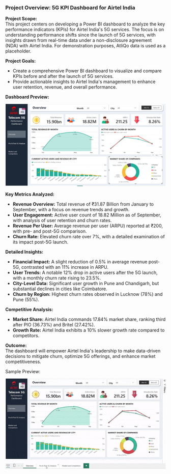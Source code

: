 ### Project Overview: 5G KPI Dashboard for Airtel India

**Project Scope:**  
This project centers on developing a Power BI dashboard to analyze the key performance indicators (KPIs) for Airtel India's 5G services. The focus is on understanding performance shifts since the launch of 5G services, with insights drawn from real-time data under a non-disclosure agreement (NDA) with Airtel India. For demonstration purposes, AtliQo data is used as a placeholder.

**Project Goals:**  
- Create a comprehensive Power BI dashboard to visualize and compare KPIs before and after the launch of 5G services.
- Provide actionable insights to Airtel India's management to enhance user retention, revenue, and overall performance.

**Dashboard Preview:**

![Dashboard Preview](Dashboard.png)

**Key Metrics Analyzed:**  
- **Revenue Overview:** Total revenue of ₹31.87 Billion from January to September, with a focus on revenue trends and growth.
- **User Engagement:** Active user count of 18.82 Million as of September, with analysis of user retention and churn rates.
- **Revenue Per User:** Average revenue per user (ARPU) reported at ₹200, with pre- and post-5G comparison.
- **Churn Rate:** Elevated churn rate over 7%, with a detailed examination of its impact post-5G launch.

**Detailed Insights:**  
- **Financial Impact:** A slight reduction of 0.5% in average revenue post-5G, contrasted with an 11% increase in ARPU.
- **User Trends:** A notable 12% drop in active users after the 5G launch, with a monthly churn rate rising to 23.5%.
- **City-Level Data:** Significant user growth in Pune and Chandigarh, but substantial declines in cities like Coimbatore.
- **Churn by Region:** Highest churn rates observed in Lucknow (78%) and Pune (55%).

**Competitive Analysis:**  
- **Market Share:** Airtel India commands 17.84% market share, ranking third after PIO (36.73%) and Britel (27.42%).
- **Growth Rate:** Airtel India exhibits a 10% slower growth rate compared to competitors.

**Outcome:**  
The dashboard will empower Airtel India's leadership to make data-driven decisions to mitigate churn, optimize 5G offerings, and enhance market competitiveness.

Sample Preview:

![Dashboard Preview](Dashboard.gif)
